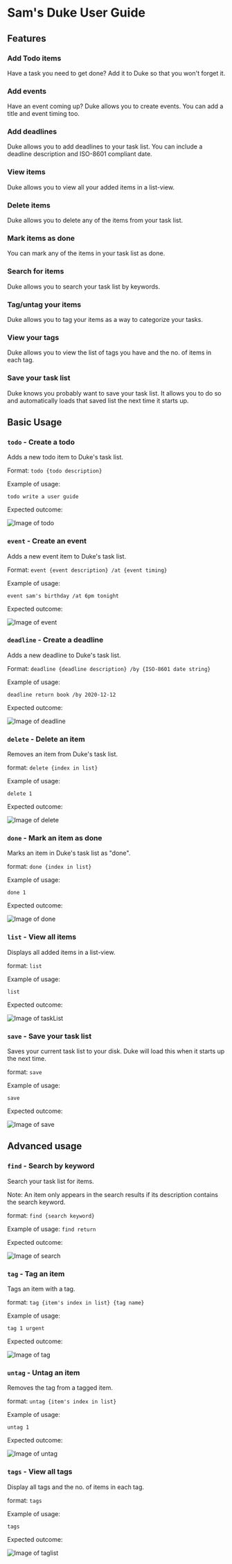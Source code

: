# Sam's Duke User Guide

## Features 

### Add Todo items
Have a task you need to get done? Add it to Duke so that you won't forget it.

### Add events
Have an event coming up? Duke allows you to create events. You can add a title and event timing too.

### Add deadlines
Duke allows you to add deadlines to your task list. You can include a deadline description and
ISO-8601 compliant date.

### View items
Duke allows you to view all your added items in a list-view.

### Delete items
Duke allows you to delete any of the items from your task list.

### Mark items as done
You can mark any of the items in your task list as done.

### Search for items
Duke allows you to search your task list by keywords.

### Tag/untag your items
Duke allows you to tag your items as a way to categorize your tasks.

### View your tags
Duke allows you to view the list of tags you have and the no. of items in each tag.

### Save your task list
Duke knows you probably want to save your task list. It allows you to do so and automatically loads that
saved list the next time it starts up.

## Basic Usage

### `todo` - Create a todo

Adds a new todo item to Duke's task list.

Format: `todo {todo description}`

Example of usage: 

`todo write a user guide`

Expected outcome:

![Image of todo](images/todo.png)

### `event` - Create an event 

Adds a new event item to Duke's task list.

Format: `event {event description} /at {event timing}`

Example of usage: 

`event sam's birthday /at 6pm tonight`

Expected outcome:

![Image of event](images/event.png)

### `deadline` - Create a deadline

Adds a new deadline to Duke's task list.

Format: `deadline {deadline description} /by {ISO-8601 date string}`

Example of usage: 

`deadline return book /by 2020-12-12`

Expected outcome:

![Image of deadline](images/deadline.png)

### `delete` - Delete an item 

Removes an item from Duke's task list.

format: `delete {index in list}`

Example of usage: 

`delete 1`

Expected outcome:

![Image of delete](images/delete.png)

### `done` - Mark an item as done 

Marks an item in Duke's task list as "done".

format: `done {index in list}`

Example of usage: 

`done 1`

Expected outcome:

![Image of done](images/done.png)

### `list` - View all items

Displays all added items in a list-view.

format: `list`

Example of usage: 

`list`

Expected outcome:

![Image of taskList](images/taskList.png)

### `save` - Save your task list

Saves your current task list to your disk. Duke will load this when it starts
up the next time.

format: `save`

Example of usage: 

`save`

Expected outcome:

![Image of save](images/save.png)

## Advanced usage

### `find` - Search by keyword

Search your task list for items.

Note: An item only appears in the search results if its description contains
the search keyword.

format: `find {search keyword}`

Example of usage:
`find return`

Expected outcome:

![Image of search](images/search.png)


### `tag` - Tag an item 

Tags an item with a tag.

format: `tag {item's index in list} {tag name}`

Example of usage: 

`tag 1 urgent`

Expected outcome:

![Image of tag](images/tag.png)

### `untag` - Untag an item 

Removes the tag from a tagged item.

format: `untag {item's index in list}`

Example of usage: 

`untag 1`

Expected outcome:

![Image of untag](images/untag.png)

### `tags` - View all tags

Display all tags and the no. of items in each tag.

format: `tags`

Example of usage: 

`tags`

Expected outcome:

![Image of taglist](images/taglist.png)

